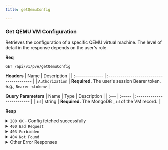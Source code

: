 ```yaml
---
title: getQemuConfig

---
```


### Get QEMU VM Configuration

Retrieves the configuration of a specific QEMU virtual machine. The level of detail in the response depends on the user's role.

**Req**
```
GET /api/v1/pve/getQemuConfig
```

**Headers**
| Name            | Description                               |
| :-------------- | :---------------------------------------- |
| `Authorization` | **Required.** The user's session Bearer token. e.g., `Bearer <token>` |

**Query Parameters**
| Name | Type   | Description                |
| :--- | :----- | :------------------------- |
| `id` | string | **Required.** The MongoDB `_id` of the VM record. |

**Resp**
<details>
<summary><code>200 OK</code> - Config fetched successfully</summary>
The structure of the `data` object varies by user role:
* **user:** Returns a `VMBasicConfig` with essential info.
* **admin:** Returns a `VMDetailedConfig` with more hardware details.
* **superadmin:** Returns the full, unfiltered config object from the PVE API.

```json
// Example for 'admin' role
{
  "code": 200,
  "message": "Detailed QEMU config fetched successfully",
  "data": {
    "vmid": 101,
    "name": "my-vm-name",
    "cores": 2,
    "memory": 4096,
    "node": "pve-node-1",
    "status": "running",
    "scsi0": "local-lvm:vm-101-disk-0,size=32G",
    "net0": "virtio=AA:BB:CC:DD:EE:FF,bridge=vmbr0",
    "bootdisk": "scsi0",
    "ostype": "l26",
    "disk_size": 32
  }
}
```
</details>

<details>
<summary><code>400 Bad Request</code></summary>
```json
{ "code": 400, "message": "Missing vm_id in query parameters", "data": null }
```
</details>

<details>
<summary><code>403 Forbidden</code></summary>
Possible `message` values:
* `"Access denied: VM not owned by user"`
* `"Invalid role"`
```json
{ "code": 403, "message": "...", "data": null }
```
</details>

<details>
<summary><code>404 Not Found</code></summary>
```json
{ "code": 404, "message": "VM not found", "data": null }
```
</details>

<details>
<summary>Other Error Responses</summary>
Also supports `401 Unauthorized` and `500 Internal Server Error`.
</details>
